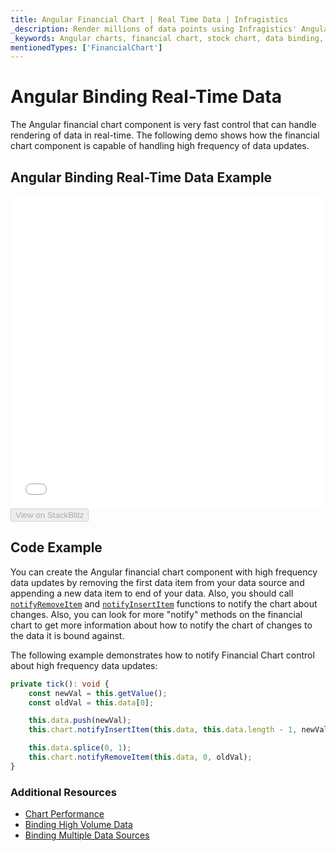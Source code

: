 ```yaml
---
title: Angular Financial Chart | Real Time Data | Infragistics
_description: Render millions of data points using Infragistics' Angular financial chart control at super fast speed. Check out the Ignite UI for Angular graph's high performance!
_keywords: Angular charts, financial chart, stock chart, data binding, Ignite UI for Angular, Infragistics
mentionedTypes: ['FinancialChart']
---
```


# Angular Binding Real-Time Data

The Angular financial chart component is very fast control that can handle rendering of data in real-time. The following demo shows how the financial chart component is capable of handling high frequency of data updates.

## Angular Binding Real-Time Data Example

<div class="sample-container loading" style="height: 500px">
    <iframe id="financial-chart-high-frequency-iframe" src='{environment:dvDemosBaseUrl}/charts/financial-chart-high-frequency' width="100%" height="100%" seamless frameBorder="0" onload="onXPlatSampleIframeContentLoaded(this);" alt="Angular Binding Real-Time Data Example"></iframe>
</div>
<div>
    <button data-localize="stackblitz" disabled class="stackblitz-btn"   data-iframe-id="financial-chart-high-frequency-iframe" data-demos-base-url="{environment:dvDemosBaseUrl}">View on StackBlitz
    </button>


</div>

<div class="divider--half"></div>

## Code Example

You can create the Angular financial chart component with high frequency data updates by removing the first data item from your data source and appending a new data item to end of your data. Also, you should call [`notifyRemoveItem`]({environment:dvapibaseurl}/products/ignite-ui-angular/api/docs/typescript/latest/classes/igxfinancialchartcomponent.html#notifyremoveitem) and [`notifyInsertItem`]({environment:dvapibaseurl}/products/ignite-ui-angular/api/docs/typescript/latest/classes/igxfinancialchartcomponent.html#notifyinsertitem) functions to notify the chart about changes. Also, you can look for more "notify" methods on the financial chart to get more information about how to notify the chart of changes to the data it is bound against.

The following example demonstrates how to notify Financial Chart control about high frequency data updates:

```ts
private tick(): void {
    const newVal = this.getValue();
    const oldVal = this.data[0];

    this.data.push(newVal);
    this.chart.notifyInsertItem(this.data, this.data.length - 1, newVal);

    this.data.splice(0, 1);
    this.chart.notifyRemoveItem(this.data, 0, oldVal);
}
```

<div class="divider--half"></div>

### Additional Resources

<div class="divider--half"></div>

-   [Chart Performance](financial-chart-performance.md)
-   [Binding High Volume Data](financial-chart-high-volume.md)
-   [Binding Multiple Data Sources](financial-chart-multiple-data.md)
